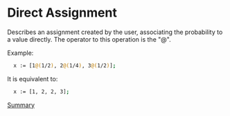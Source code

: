 # Direct Assignment

Describes an assignment created by the user, associating
the probability to a value directly. The operator to
this operation is the "@".

Example:
```sh
  x := [1@(1/2), 2@(1/4), 3@(1/2)];
```

It is equivalent to:
```sh
  x := [1, 2, 2, 3];
```

[Summary](https://github.com/gleisonsdm/Kuifje-Documentation)
